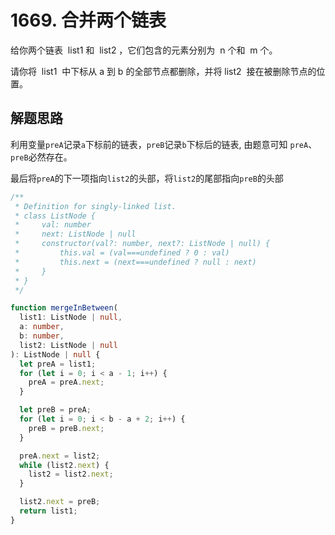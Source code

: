 # 1669. 合并两个链表

给你两个链表  list1 和  list2 ，它们包含的元素分别为  n 个和  m 个。

请你将  list1  中下标从 a 到 b 的全部节点都删除，并将 list2  接在被删除节点的位置。

## 解题思路

利用变量`preA`记录`a`下标前的链表，`preB`记录`b`下标后的链表, 由题意可知 `preA`、`preB`必然存在。

最后将`preA`的下一项指向`list2`的头部，将`list2`的尾部指向`preB`的头部

```typescript
/**
 * Definition for singly-linked list.
 * class ListNode {
 *     val: number
 *     next: ListNode | null
 *     constructor(val?: number, next?: ListNode | null) {
 *         this.val = (val===undefined ? 0 : val)
 *         this.next = (next===undefined ? null : next)
 *     }
 * }
 */

function mergeInBetween(
  list1: ListNode | null,
  a: number,
  b: number,
  list2: ListNode | null
): ListNode | null {
  let preA = list1;
  for (let i = 0; i < a - 1; i++) {
    preA = preA.next;
  }

  let preB = preA;
  for (let i = 0; i < b - a + 2; i++) {
    preB = preB.next;
  }

  preA.next = list2;
  while (list2.next) {
    list2 = list2.next;
  }

  list2.next = preB;
  return list1;
}
```
